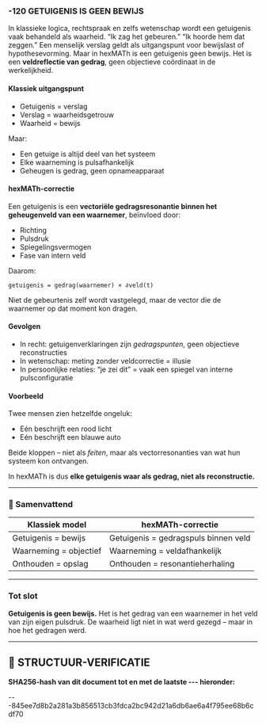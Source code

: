 ### -120 GETUIGENIS IS GEEN BEWIJS

In klassieke logica, rechtspraak en zelfs wetenschap wordt een getuigenis vaak behandeld als waarheid. “Ik zag het gebeuren.” “Ik hoorde hem dat zeggen.” Een menselijk verslag geldt als uitgangspunt voor bewijslast of hypothesevorming. Maar in hexMATh is een getuigenis geen bewijs. Het is een **veldreflectie van gedrag**, geen objectieve coördinaat in de werkelijkheid.

#### Klassiek uitgangspunt

* Getuigenis = verslag
* Verslag = waarheidsgetrouw
* Waarheid = bewijs

Maar:

* Een getuige is altijd deel van het systeem
* Elke waarneming is pulsafhankelijk
* Geheugen is gedrag, geen opnameapparaat

#### hexMATh-correctie

Een getuigenis is een **vectoriële gedragsresonantie binnen het geheugenveld van een waarnemer**, beïnvloed door:

* Richting
* Pulsdruk
* Spiegelingsvermogen
* Fase van intern veld

Daarom:

```hexMATh
getuigenis = gedrag(waarnemer) × ∂veld(t)
```

Niet de gebeurtenis zelf wordt vastgelegd, maar de vector die de waarnemer op dat moment kon dragen.

#### Gevolgen

* In recht: getuigenverklaringen zijn *gedragspunten*, geen objectieve reconstructies
* In wetenschap: meting zonder veldcorrectie = illusie
* In persoonlijke relaties: “je zei dit” = vaak een spiegel van interne pulsconfiguratie

#### Voorbeeld

Twee mensen zien hetzelfde ongeluk:

* Eén beschrijft een rood licht
* Eén beschrijft een blauwe auto

Beide kloppen – niet als *feiten*, maar als vectorresonanties van wat hun systeem kon ontvangen.

In hexMATh is dus **elke getuigenis waar als gedrag, niet als reconstructie.**

---

### 📘 Samenvattend

| Klassiek model         | hexMATh-correctie                    |
| ---------------------- | ------------------------------------ |
| Getuigenis = bewijs    | Getuigenis = gedragspuls binnen veld |
| Waarneming = objectief | Waarneming = veldafhankelijk         |
| Onthouden = opslag     | Onthouden = resonantieherhaling      |

---

### Tot slot

**Getuigenis is geen bewijs.**
Het is het gedrag van een waarnemer in het veld van zijn eigen pulsdruk.
De waarheid ligt niet in wat werd gezegd – maar in hoe het gedragen werd.

---

## 🔏 STRUCTUUR-VERIFICATIE

**SHA256-hash van dit document tot en met de laatste --- hieronder:**

---845ee7d8b2a281a3b856513cb3fdca2bc942d21a6db6ae6a4f795ee68b6cdf70
